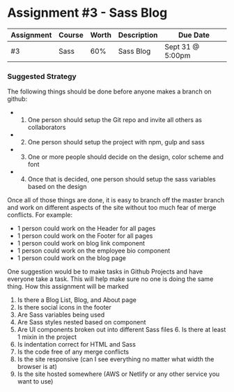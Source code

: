 # Assignment #3 - Sass Blog

| Assignment | Course | Worth | Description | Due Date         |
| ---------- | ------ | ----- | ----------- | ---------------- |
| #3         | Sass   | 60%   | Sass Blog   | Sept 31 @ 5:00pm |

### Suggested Strategy

The following things should be done before anyone makes a branch on github:

-   1. One person should setup the Git repo and invite all others as collaborators
-   2. One person should setup the project with npm, gulp and sass
-   3. One or more people should decide on the design, color scheme and font
-   4. Once that is decided, one person should setup the sass variables based on the design

Once all of those things are done, it is easy to branch off the master branch
and work on different aspects of the site without too much fear of merge conflicts. For example:

-   1 person could work on the Header for all pages
-   1 person could work on the Footer for all pages
-   1 person could work on blog link component
-   1 person could work on the employee bio component
-   1 person could work on the blog page

One suggestion would be to make tasks in Github Projects and have everyone take a task. This will help make sure no one is doing the same thing.
How this assignment will be marked

1. Is there a Blog List, Blog, and About page
2. Is there social icons in the footer
3. Are Sass variables being used
4. Are Sass styles nested based on component
5. Are UI components broken out into different Sass files 6. Is there at least 1 mixin in the project
6. Is indentation correct for HTML and Sass
7. Is the code free of any merge conflicts
8. Is the site responsive (can I see everything no matter what width the browser is at)
9. Is the site hosted somewhere (AWS or Netlify or any other service you want to use)
